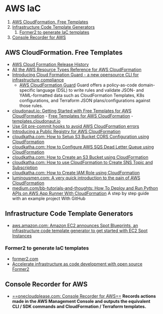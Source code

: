 # AWS IaC

1. [AWS CloudFormation. Free Templates](#aws-cloudformation-free-templates)
2. [Infrastructure Code Template Generators](#infrastructure-code-template-generators)
    1. [Former2 to generate IaC templates](#former2-to-generate-iac-templates)
3. [Console Recorder for AWS](#console-recorder-for-aws)

## AWS CloudFormation. Free Templates

- [AWS Cloud Formation Release History](http://docs.aws.amazon.com/AWSCloudFormation/latest/UserGuide/ReleaseHistory.html)
- [All the AWS Resource Types Reference for AWS CloudFormation ](http://docs.aws.amazon.com/AWSCloudFormation/latest/UserGuide/aws-template-resource-type-ref.html)
- [Introducing Cloud Formation Guard - a new opensource CLI for infrastructure compliance](https://aws.amazon.com/about-aws/whats-new/2020/06/introducing-aws-cloudformation-guard-preview/)
    - [AWS CloudFormation Guard](https://github.com/aws-cloudformation/cloudformation-guard) Guard offers a policy-as-code domain-specific language (DSL) to write rules and validate JSON- and YAML-formatted data such as CloudFormation Templates, K8s configurations, and Terraform JSON plans/configurations against those rules.
- [cloudonaut.io: Getting Started with Free Templates for AWS CloudFormation](https://cloudonaut.io/getting-started-with-aws-cf-templates/) - [Free Templates for AWS CloudFormation](https://github.com/widdix/aws-cf-templates/) - [templates.cloudonaut.io](https://templates.cloudonaut.io/)
- [Use Git pre-commit hooks to avoid AWS CloudFormation errors](https://aws.amazon.com/es/blogs/infrastructure-and-automation/use-git-pre-commit-hooks-avoid-aws-cloudformation-errors/)
- [Introducing a Public Registry for AWS CloudFormation](https://aws.amazon.com/es/blogs/aws/introducing-a-public-registry-for-aws-cloudformation/)
- [cloudkatha.com: How to Setup S3 Bucket CORS Configuration using CloudFormation](https://cloudkatha.com/how-to-setup-s3-bucket-cors-configuration-using-cloudformation)
- [cloudkatha.com: How to Configure AWS SQS Dead Letter Queue using CloudFormation](https://cloudkatha.com/how-to-configure-aws-sqs-dead-letter-queue-using-cloudformation/)
- [cloudkatha.com: How to Create an S3 Bucket using CloudFormation](https://cloudkatha.com/how-to-create-an-s3-bucket-using-cloudformation/)
- [cloudkatha.com: How to use CloudFormation to Create SNS Topic and Subscription](https://cloudkatha.com/how-to-use-cloudformation-to-create-sns-topic-and-subscription/)
- [cloudkatha.com: How to Create IAM Role using CloudFormation](https://cloudkatha.com/how-to-create-iam-role-using-cloudformation/)
- [luminousmen.com: A very quick introduction to the pain of AWS CloudFormation](https://luminousmen.com/post/a-very-quick-introduction-to-the-pain-of-aws-cloudformation)
- [medium.com/bb-tutorials-and-thoughts: How To Deploy and Run Python APIs on AWS App Runner With CloudFormation](https://medium.com/bb-tutorials-and-thoughts/how-to-deploy-and-run-python-apis-on-aws-app-runner-with-cloudformation-cf9c6fd14cf6) A step by step guide with an example project With GitHub

## Infrastructure Code Template Generators

- [aws.amazon.com: Amazon EC2 announces Spot Blueprints, an infrastructure code template generator to get started with EC2 Spot Instances](https://aws.amazon.com/about-aws/whats-new/2020/12/amazon-ec2-announces-spot-blueprints-an-infrastructure-code-template-generator-to-get-started-with-ec2-spot-instances/)

### Former2 to generate IaC templates

- [former2.com](https://former2.com/)
- [Accelerate infrastructure as code development with open source Former2](https://aws.amazon.com/blogs/opensource/accelerate-infrastructure-as-code-development-with-open-source-former2/)

## Console Recorder for AWS

- [==onecloudplease.com: Console Recorder for AWS==](https://onecloudplease.com/project/console-recorder) **Records actions made in the AWS Management Console and outputs the equivalent CLI / SDK commands and CloudFormation / Terraform templates.**
